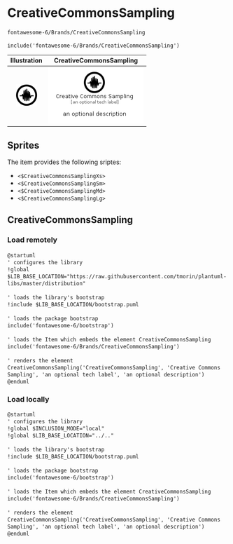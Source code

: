 # CreativeCommonsSampling


```text
fontawesome-6/Brands/CreativeCommonsSampling
```

```text
include('fontawesome-6/Brands/CreativeCommonsSampling')
```



| Illustration | CreativeCommonsSampling |
| :---: | :---: |
| ![illustration for Illustration](../../fontawesome-6/Brands/CreativeCommonsSampling.png) | ![illustration for CreativeCommonsSampling](../../fontawesome-6/Brands/CreativeCommonsSampling.Local.png) |



## Sprites
The item provides the following sriptes:

- `<$CreativeCommonsSamplingXs>`
- `<$CreativeCommonsSamplingSm>`
- `<$CreativeCommonsSamplingMd>`
- `<$CreativeCommonsSamplingLg>`





## CreativeCommonsSampling

### Load remotely
```plantuml
@startuml
' configures the library
!global $LIB_BASE_LOCATION="https://raw.githubusercontent.com/tmorin/plantuml-libs/master/distribution"

' loads the library's bootstrap
!include $LIB_BASE_LOCATION/bootstrap.puml

' loads the package bootstrap
include('fontawesome-6/bootstrap')

' loads the Item which embeds the element CreativeCommonsSampling
include('fontawesome-6/Brands/CreativeCommonsSampling')

' renders the element
CreativeCommonsSampling('CreativeCommonsSampling', 'Creative Commons Sampling', 'an optional tech label', 'an optional description')
@enduml
```

### Load locally
```plantuml
@startuml
' configures the library
!global $INCLUSION_MODE="local"
!global $LIB_BASE_LOCATION="../.."

' loads the library's bootstrap
!include $LIB_BASE_LOCATION/bootstrap.puml

' loads the package bootstrap
include('fontawesome-6/bootstrap')

' loads the Item which embeds the element CreativeCommonsSampling
include('fontawesome-6/Brands/CreativeCommonsSampling')

' renders the element
CreativeCommonsSampling('CreativeCommonsSampling', 'Creative Commons Sampling', 'an optional tech label', 'an optional description')
@enduml
```

